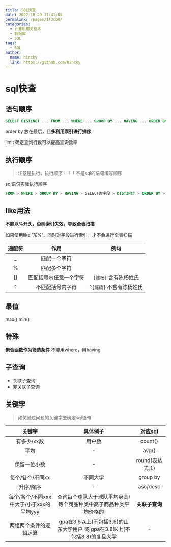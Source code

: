 ```yaml
---
title: SQL快查
date: 2022-10-29 11:41:05
permalink: /pages/1f3cb0/
categories: 
  - 计算机相关技术
  - 数据库
  - SQL
tags: 
  - SQL
author: 
  name: hincky
  link: https://github.com/hincky
---
```

# sql快查

## 语句顺序

```sql
SELECT DISTINCT ... FROM ... WHERE ... GROUP BY ... HAVING ... ORDER BY ...LIMIT...
```
order by 放在最后，且**多利用索引进行排序**

limit 确定查询行数可以提高查询效率

## 执行顺序

> 注意是执行，执行顺序！！！不是sql的语句编写顺序

sql语句实际执行顺序
```sql
FROM > WHERE > GROUP BY > HAVING > SELECT的字段 > DISTINCT > ORDER BY > LIMIT
```

## like用法
**不能以%开头，否则索引失效，导致全表扫描**

如果使用like '东%'，同时对字段进行索引，才不会进行全表扫描

|通配符|作用|例句|
|:---:|:---:|:---:|
|_|匹配一个字符||
|%|匹配多个字符||
|[]|匹配括号内任意一个字符 | `[陈杨]` 含有陈杨姓氏|
|^|不匹配括号内字符|`^[陈杨]` 不含有陈杨姓氏|

## 最值
max()
min()

## 特殊

**聚合函数作为筛选条件** 不能用where，用having

## 子查询

- 关联子查询
- 非关联子查询

## 关键字

> 如何通过问题的关键字去确定sql语句


|关键字|具体例子|对应sql|
|:---:|:---:|:--:|
|有多少/xx数|用户数|count() |
|平均|-|avg()|
|保留一位小数|-|round(表达式,1) |
|每个/各个/不同xx|不同大学|group by |
|升序/降序|-|asc/desc|
|每个/各个/不同xxx中大于/小于xxx的平均yyy|查询每个球队大于球队平均身高/ 每个商品种类中高于商品种类平均价格的|**关联子查询** |
|两组两个条件的逻辑运算|gpa在3.5以上(不包括3.5)的山东大学用户 或 gpa在3.8以上(不包括3.8)的复旦大学|-|

